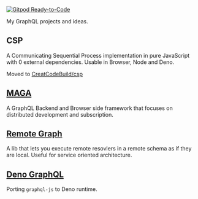 [![Gitpod Ready-to-Code](https://img.shields.io/badge/Gitpod-Ready--to--Code-blue?logo=gitpod)](https://gitpod.io/workspaces/) 

My GraphQL projects and ideas.

## CSP
A Communicating Sequential Process implementation in pure JavaScript with 0 external dependencies. Usable in Browser, Node and Deno.

Moved to [CreatCodeBuild/csp](https://github.com/CreatCodeBuild/csp)

## [MAGA](./maga)
A GraphQL Backend and Browser side framework that focuses on distributed development and subscription.

## [Remote Graph](./remote-graph)
A lib that lets you execute remote resovlers in a remote schema as if they are local. Useful for service oriented architecture.

## [Deno GraphQL](./deno-graphql-port)
Porting `graphql-js` to Deno runtime.
